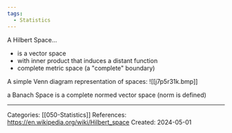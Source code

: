 ```yaml
---
tags:
  - Statistics
---
```

A Hilbert Space...
- is a vector space
- with inner product that induces a distant function
- complete metric space (a "complete" boundary)

A simple Venn diagram representation of spaces:
![[j7p5r31k.bmp]]

a Banach Space is a complete normed vector space (norm is defined)

---
Categories: [[050-Statistics]]
References:
https://en.wikipedia.org/wiki/Hilbert_space
Created: 2024-05-01